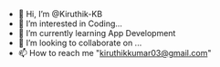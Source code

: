 - 👋 Hi, I’m @Kiruthik-KB
- 👀 I’m interested in Coding...
- 🌱 I’m currently learning App Development
- 💞️ I’m looking to collaborate on ...
- 📫 How to reach me "kiruthikkumar03@gmail.com"


<!---
Kiruthik-KB/Kiruthik-KB is a ✨ special ✨ repository because its `README.md` (this file) appears on your GitHub profile.
You can click the Preview link to take a look at your changes.
--->
